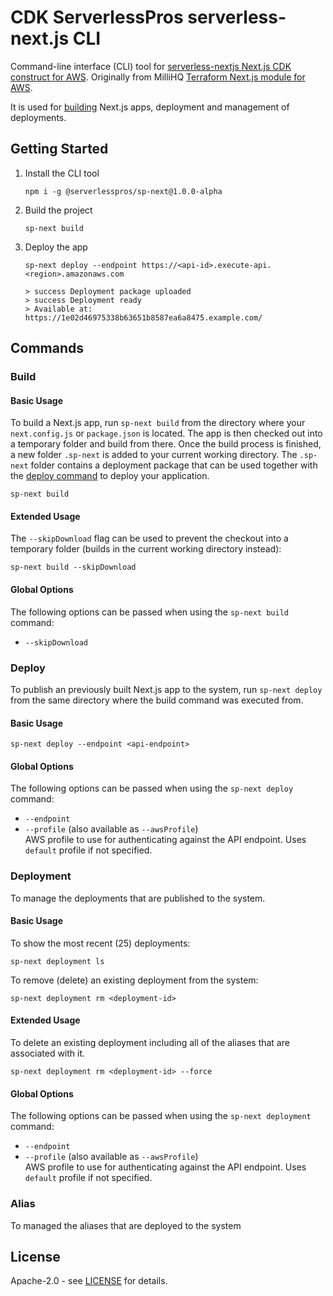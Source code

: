 # CDK ServerlessPros serverless-next.js CLI

Command-line interface (CLI) tool for [serverless-nextjs Next.js CDK construct for AWS](https://github.com/milliHQ/terraform-aws-next-js). Originally from MilliHQ [Terraform Next.js module for AWS](https://github.com/milliHQ/terraform-aws-next-js).

It is used for [building](#build) Next.js apps, deployment and management of deployments.

## Getting Started

1. Install the CLI tool

   ```plain
   npm i -g @serverlesspros/sp-next@1.0.0-alpha
   ```

2. Build the project

   ```plain
   sp-next build
   ```

3. Deploy the app

   ```plain
   sp-next deploy --endpoint https://<api-id>.execute-api.<region>.amazonaws.com

   > success Deployment package uploaded
   > success Deployment ready
   > Available at: https://1e02d46975338b63651b8587ea6a8475.example.com/
   ```

## Commands

### Build

#### Basic Usage

To build a Next.js app, run `sp-next build` from the directory where your `next.config.js` or `package.json` is located.
The app is then checked out into a temporary folder and build from there.
Once the build process is finished, a new folder `.sp-next` is added to your current working directory.
The `.sp-next` folder contains a deployment package that can be used together with the [deploy command](#deploy) to deploy your application.

```plain
sp-next build
```

#### Extended Usage

The `--skipDownload` flag can be used to prevent the checkout into a temporary folder (builds in the current working directory instead):

```plain
sp-next build --skipDownload
```

#### Global Options

The following options can be passed when using the `sp-next build` command:

- `--skipDownload`

### Deploy

To publish an previously built Next.js app to the system, run `sp-next deploy` from the same directory where the build command was executed from.

#### Basic Usage

```plain
sp-next deploy --endpoint <api-endpoint>
```

#### Global Options

The following options can be passed when using the `sp-next deploy` command:

- `--endpoint`
- `--profile` (also available as `--awsProfile`)  
  AWS profile to use for authenticating against the API endpoint. Uses `default` profile if not specified.

### Deployment

To manage the deployments that are published to the system.

#### Basic Usage

To show the most recent (25) deployments:

```plain
sp-next deployment ls
```

To remove (delete) an existing deployment from the system:

```plain
sp-next deployment rm <deployment-id>
```

#### Extended Usage

To delete an existing deployment including all of the aliases that are associated with it.

```plain
sp-next deployment rm <deployment-id> --force
```

#### Global Options

The following options can be passed when using the `sp-next deployment` command:

- `--endpoint`
- `--profile` (also available as `--awsProfile`)  
  AWS profile to use for authenticating against the API endpoint. Uses `default` profile if not specified.

### Alias

To managed the aliases that are deployed to the system

## License

Apache-2.0 - see [LICENSE](./LICENSE) for details.
